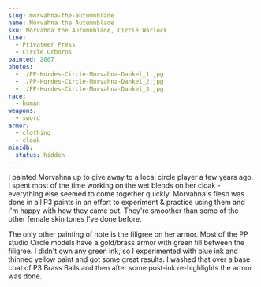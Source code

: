 ```yaml
---
slug: morvahna-the-autumnblade
name: Morvahna the Autumnblade
sku: Morvahna the Autumnblade, Circle Warlock
line:
  - Privateer Press
  - Circle Orboros
painted: 2007
photos:
  - ./PP-Hordes-Circle-Morvahna-Dankel_1.jpg
  - ./PP-Hordes-Circle-Morvahna-Dankel_2.jpg
  - ./PP-Hordes-Circle-Morvahna-Dankel_3.jpg
race:
  - human
weapons:
  - sword
armor:
  - clothing
  - cloak
minidb:
  status: hidden
---
```


I painted Morvahna up to give away to a local circle player a few years ago. I spent most of the time working on the wet blends on her cloak - everything else seemed to come together quickly. Morvahna's flesh was done in all P3 paints in an effort to experiment & practice using them and I'm happy with how they came out. They're smoother than some of the other female skin tones I've done before.

The only other painting of note is the filigree on her armor. Most of the PP studio Circle models have a gold/brass armor with green fill between the filigree. I didn't own any green ink, so I experimented with blue ink and thinned yellow paint and got some great results. I washed that over a base coat of P3 Brass Balls and then after some post-ink re-highlights the armor was done.

